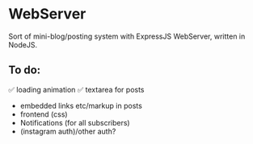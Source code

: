 # WebServer
Sort of mini-blog/posting system with ExpressJS WebServer, written in NodeJS.  

## To do:
✅ loading animation
✅ textarea for posts
- embedded links etc/markup in posts
- frontend (css)
- Notifications (for all subscribers)
- (instagram auth)/other auth?